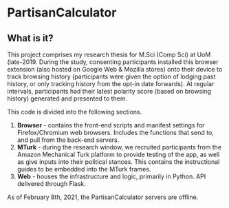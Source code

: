 # PartisanCalculator

## What is it?
This project comprises my research thesis for M.Sci (Comp Sci) at UoM (late-2019. During the study, consenting participants installed this browser extension (also hosted on Google Web & Mozilla stores) onto their device to track browsing history (participants were given the option of lodging past history, or only tracking history from the opt-in date forwards). At regular intervals, participants had their latest polarity score (based on browsing history) generated and presented to them.

This code is divided into the following sections.

1. **Browser** - contains the front-end scripts and manifest settings for Firefox/Chromium web browsers. Includes the functions that send to, and pull from the back-end servers.
2. **MTurk** - during the research window, we recruited participants from the Amazon Mechanical Turk platform to provide testing of the app, as well as give inputs into their political stances. This contains the instructional guides to be embedded into the MTurk frames.
2. **Web** - houses the infrastructure and logic, primarily in Python. API delivered through Flask.

As of February 8th, 2021, the PartisanCalculator servers are offline.



